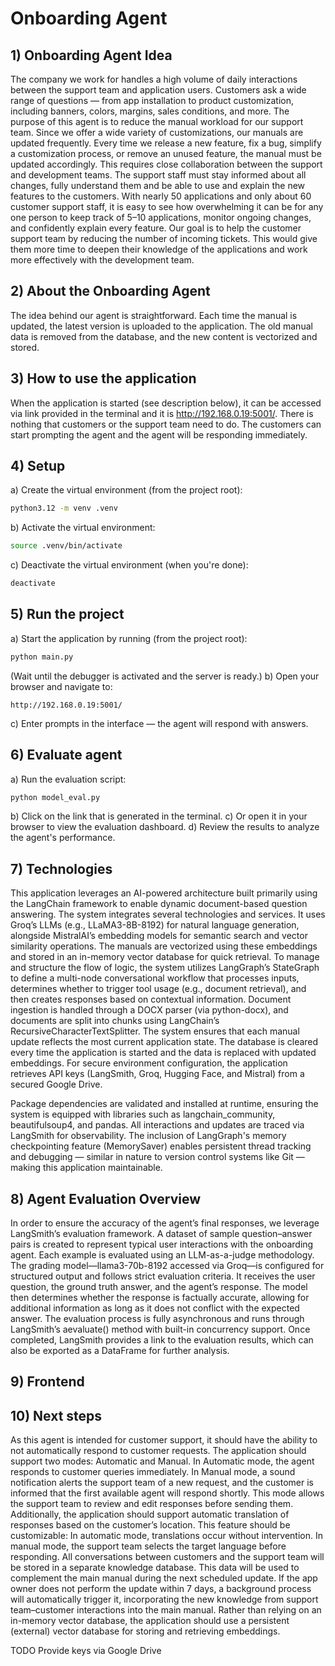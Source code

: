 # Onboarding Agent

## 1) Onboarding Agent Idea
The company we work for handles a high volume of daily interactions between the support team and application users. Customers ask a wide range of questions — from app installation to product customization, including banners, colors, margins, sales conditions, and more.
The purpose of this agent is to reduce the manual workload for our support team. Since we offer a wide variety of customizations, our manuals are updated frequently. Every time we release a new feature, fix a bug, simplify a customization process, or remove an unused feature, the manual must be updated accordingly. This requires close collaboration between the support and development teams. The support staff must stay informed about all changes, fully understand them and be able to use and explain the new features to the customers.
With nearly 50 applications and only about 60 customer support staff, it is easy to see how overwhelming it can be for any one person to keep track of 5–10 applications, monitor ongoing changes, and confidently explain every feature.
Our goal is to help the customer support team by reducing the number of incoming tickets. This would give them more time to deepen their knowledge of the applications and work more effectively with the development team.

## 2) About the Onboarding Agent
The idea behind our agent is straightforward. Each time the manual is updated, the latest version is uploaded to the application. The old manual data is removed from the database, and the new content is vectorized and stored.

## 3) How to use the application
When the application is started (see description below), it can be accessed via link provided in the terminal and it is http://192.168.0.19:5001/. There is nothing that customers or the support team need to do. The customers can start prompting the agent and the agent will be responding immediately.

## 4) Setup
a) Create the virtual environment (from the project root):
```bash
python3.12 -m venv .venv
```
b) Activate the virtual environment:
```bash
source .venv/bin/activate
```
c) Deactivate the virtual environment (when you're done):
```bash
deactivate
```

## 5) Run the project
a) Start the application by running (from the project root):
```bash
python main.py 
```
(Wait until the debugger is activated and the server is ready.)
b) Open your browser and navigate to:
```
http://192.168.0.19:5001/
```
c) Enter prompts in the interface — the agent will respond with answers.

## 6) Evaluate agent
a) Run the evaluation script:
```bash
python model_eval.py
```
b) Click on the link that is generated in the terminal.
c) Or open it in your browser to view the evaluation dashboard.
d) Review the results to analyze the agent's performance.

## 7) Technologies
This application leverages an AI-powered architecture built primarily using the LangChain framework to enable dynamic document-based question answering. The system integrates several technologies and services. It uses Groq’s LLMs (e.g., LLaMA3-8B-8192) for natural language generation, alongside MistralAI’s embedding models for semantic search and vector similarity operations. The manuals are vectorized using these embeddings and stored in an in-memory vector database for quick retrieval. 
To manage and structure the flow of logic, the system utilizes LangGraph’s StateGraph to define a multi-node conversational workflow that processes inputs, determines whether to trigger tool usage (e.g., document retrieval), and then creates responses based on contextual information. 
Document ingestion is handled through a DOCX parser (via python-docx), and documents are split into chunks using LangChain’s RecursiveCharacterTextSplitter. The system ensures that each manual update reflects the most current application state. The database is cleared every time the application is started and the data is replaced with updated embeddings.
For secure environment configuration, the application retrieves API keys (LangSmith, Groq, Hugging Face, and Mistral) from a secured Google Drive.

Package dependencies are validated and installed at runtime, ensuring the system is equipped with libraries such as langchain_community, beautifulsoup4, and pandas.
All interactions and updates are traced via LangSmith for observability. The inclusion of LangGraph's memory checkpointing feature (MemorySaver) enables persistent thread tracking and debugging — similar in nature to version control systems like Git — making this application maintainable.

## 8) Agent Evaluation Overview
In order to ensure the accuracy of the agent’s final responses, we leverage LangSmith’s evaluation framework. A dataset of sample question–answer pairs is created to represent typical user interactions with the onboarding agent. Each example is evaluated using an LLM-as-a-judge methodology.
The grading model—llama3-70b-8192 accessed via Groq—is configured for structured output and follows strict evaluation criteria. It receives the user question, the ground truth answer, and the agent’s response. The model then determines whether the response is factually accurate, allowing for additional information as long as it does not conflict with the expected answer.
The evaluation process is fully asynchronous and runs through LangSmith’s aevaluate() method with built-in concurrency support. Once completed, LangSmith provides a link to the evaluation results, which can also be exported as a DataFrame for further analysis.

## 9) Frontend

## 10) Next steps
As this agent is intended for customer support, it should have the ability to not automatically respond to customer requests. The application should support two modes: Automatic and Manual.
In Automatic mode, the agent responds to customer queries immediately.
In Manual mode, a sound notification alerts the support team of a new request, and the customer is informed that the first available agent will respond shortly. This mode allows the support team to review and edit responses before sending them.
Additionally, the application should support automatic translation of responses based on the customer’s location. This feature should be customizable:
In automatic mode, translations occur without intervention.
In manual mode, the support team selects the target language before responding.
All conversations between customers and the support team will be stored in a separate knowledge database. This data will be used to complement the main manual during the next scheduled update. If the app owner does not perform the update within 7 days, a background process will automatically trigger it, incorporating the new knowledge from support team–customer interactions into the main manual.
Rather than relying on an in-memory vector database, the application should use a persistent (external) vector database for storing and retrieving embeddings.

TODO
Provide keys via Google Drive